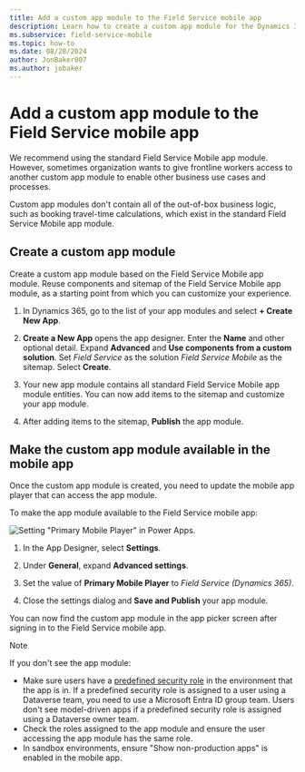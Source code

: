 ```yaml
---
title: Add a custom app module to the Field Service mobile app
description: Learn how to create a custom app module for the Dynamics 365 Field Service mobile app.
ms.subservice: field-service-mobile
ms.topic: how-to
ms.date: 08/28/2024
author: JonBaker007
ms.author: jobaker
---
```


# Add a custom app module to the Field Service mobile app

We recommend using the standard Field Service Mobile app module. However, sometimes organization wants to give frontline workers access to another custom app module to enable other business use cases and processes.

Custom app modules don't contain all of the out-of-box business logic, such as booking travel-time calculations, which exist in the standard Field Service Mobile app module.

## Create a custom app module

Create a custom app module based on the Field Service Mobile app module. Reuse components and sitemap of the Field Service Mobile app module, as a starting point from which you can customize your experience.

1. In Dynamics 365, go to the list of your app modules and select **+ Create New App**.

1. **Create a New App** opens the app designer. Enter the **Name** and other optional detail. Expand **Advanced** and **Use components from a custom solution**. Set *Field Service* as the solution *Field Service Mobile* as the sitemap. Select **Create**.

1. Your new app module contains all standard Field Service Mobile app module entities. You can now add items to the sitemap and customize your app module.

1. After adding items to the sitemap, **Publish** the app module.

## Make the custom app module available in the mobile app

Once the custom app module is created, you need to update the mobile app player that can access the app module.

To make the app module available to the Field Service mobile app:

![Setting "Primary Mobile Player" in Power Apps.](../media/mobile-primarymobileplayer.jpg)

1. In the App Designer, select **Settings**.

1. Under **General**, expand **Advanced settings**.

1. Set the value of **Primary Mobile Player** to *Field Service (Dynamics 365)*.

1. Close the settings dialog and **Save and Publish** your app module.

You can now find the custom app module in the app picker screen after signing in to the Field Service mobile app.

> [!NOTE]
> If you don't see the app module:
>
> - Make sure users have a [predefined security role](/power-platform/admin/database-security) in the environment that the app is in. If a predefined security role is assigned to a user using a Dataverse team, you need to use a Microsoft Entra ID group team. Users don't see model-driven apps if a predefined security role is assigned using a Dataverse owner team.
> - Check the roles assigned to the app module and ensure the user accessing the app module has the same role.
> - In sandbox environments, ensure "Show non-production apps" is enabled in the mobile app.
